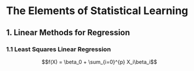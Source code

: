 <script type="text/javascript" src="https://cdn.mathjax.org/mathjax/latest/MathJax.js?config=TeX-AMS_HTML"></script>

#  The Elements of Statistical Learning
## 1. Linear Methods for Regression
### 1.1 Least Squares Linear Regression
$$f(X) = \beta_0 + \sum_{i=0}^{p} X_i\beta_i$$
<!--stackedit_data:
eyJoaXN0b3J5IjpbMTcxMDI0NTQxNCwtMTYwODAxMzY5XX0=
-->